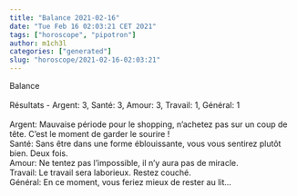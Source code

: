 ```yaml
---
title: "Balance 2021-02-16"
date: "Tue Feb 16 02:03:21 CET 2021"
tags: ["horoscope", "pipotron"]
author: m1ch3l
categories: ["generated"]
slug: "horoscope/2021-02-16-02:03:21"
---
```


Balance<br>
<br>
Résultats - Argent: 3, Santé: 3, Amour: 3, Travail: 1, Général: 1<br>
<br>
Argent:  Mauvaise période pour le shopping, n’achetez pas sur un coup de tête. C’est le moment de garder le sourire !<br>
Santé:   Sans être dans une forme éblouissante, vous vous sentirez plutôt bien. Deux fois.<br>
Amour:   Ne tentez pas l’impossible, il n’y aura pas de miracle. <br>
Travail: Le travail sera laborieux. Restez couché.<br>
Général: En ce moment, vous feriez mieux de rester au lit...<br>
